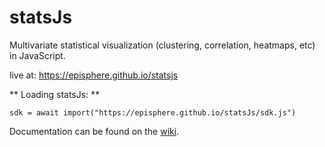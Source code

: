 # statsJs

Multivariate statistical visualization (clustering, correlation, heatmaps, etc) in JavaScript. 

live at: https://episphere.github.io/statsjs

** Loading statsJs: **

`sdk = await import("https://episphere.github.io/statsJs/sdk.js")`

Documentation can be found on the [wiki](https://github.com/lorenasandoval88/statsJs/wiki).
